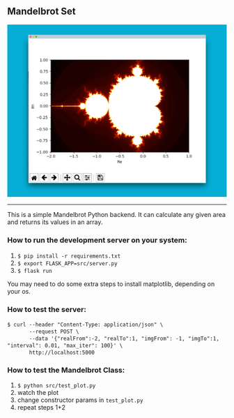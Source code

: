 ## Mandelbrot Set

![screenshot](./screenshot.png)

---

This is a simple Mandelbrot Python backend. It can calculate any given area and returns its values
in an array.

### How to run the development server on your system: 

1. `$ pip install -r requirements.txt`
2. `$ export FLASK_APP=src/server.py`
3. `$ flask run`

You may need to do some extra steps to install matplotlib, depending on your os.

### How to test the server:

```
$ curl --header "Content-Type: application/json" \
       --request POST \
       --data '{"realFrom":-2, "realTo":1, "imgFrom": -1, "imgTo":1, "interval": 0.01, "max_iter": 100}' \
       http://localhost:5000
```

### How to test the Mandelbrot Class:

1. `$ python src/test_plot.py`
2. watch the plot
3. change constructor params in `test_plot.py`
4. repeat steps 1+2